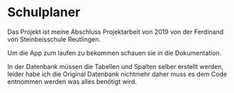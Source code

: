 # Schulplaner

Das Projekt ist meine Abschluss Projektarbeit von 2019 von der Ferdinand von Steinbeisschule Reutlingen.

Um die App zum laufen zu bekommen schauen sie in die Dokumentation.

In der Datenbank müssen die Tabellen und Spalten selber erstellt werden,
leider habe ich die Original Datenbank nichtmehr daher muss es dem Code entnommen werden was alles benötigt wird.


